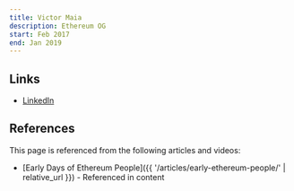 ```yaml
---
title: Victor Maia
description: Ethereum OG
start: Feb 2017
end: Jan 2019
---
```


## Links
- [LinkedIn](https://www.linkedin.com/in/maiavictor/)

## References

This page is referenced from the following articles and videos:

- [Early Days of Ethereum People]({{ '/articles/early-ethereum-people/' | relative_url }}) - Referenced in content